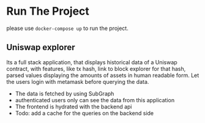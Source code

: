 # Run The Project

please use `docker-compose up` to run the project.

## Uniswap explorer

Its a full stack application, that displays historical data of a Uniswap contract, with features, like tx hash, link to block explorer for that hash, parsed values displaying the amounts of assets in human readable form. Let the users login with metamask before querying the data.

- The data is fetched by using SubGraph
- authenticated users only can see the data from this application
- The frontend is hydrated with the backend api
- Todo: add a cache for the queries on the backend side
